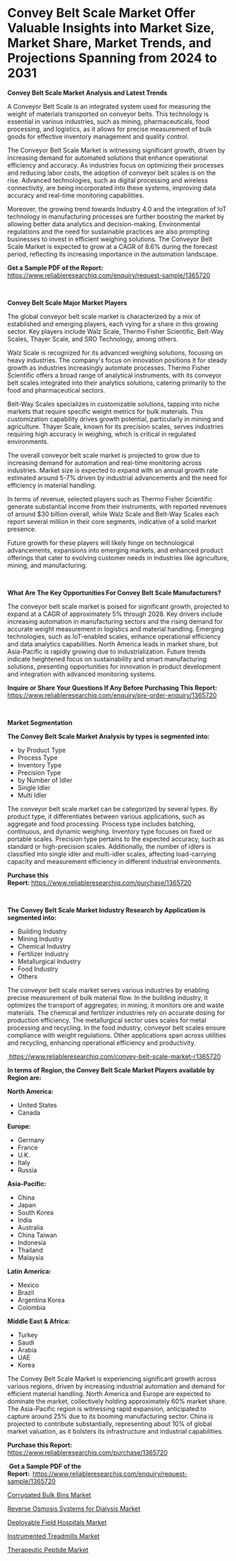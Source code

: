 <p><h1>Convey Belt Scale Market Offer Valuable Insights into Market Size, Market Share, Market Trends, and Projections Spanning from 2024 to 2031</h1></p><p><strong>Convey Belt Scale Market Analysis and Latest Trends</strong></p>
<p><p>A Conveyor Belt Scale is an integrated system used for measuring the weight of materials transported on conveyor belts. This technology is essential in various industries, such as mining, pharmaceuticals, food processing, and logistics, as it allows for precise measurement of bulk goods for effective inventory management and quality control.</p><p>The Conveyor Belt Scale Market is witnessing significant growth, driven by increasing demand for automated solutions that enhance operational efficiency and accuracy. As industries focus on optimizing their processes and reducing labor costs, the adoption of conveyor belt scales is on the rise. Advanced technologies, such as digital processing and wireless connectivity, are being incorporated into these systems, improving data accuracy and real-time monitoring capabilities.</p><p>Moreover, the growing trend towards Industry 4.0 and the integration of IoT technology in manufacturing processes are further boosting the market by allowing better data analytics and decision-making. Environmental regulations and the need for sustainable practices are also prompting businesses to invest in efficient weighing solutions. The Conveyor Belt Scale Market is expected to grow at a CAGR of 8.6% during the forecast period, reflecting its increasing importance in the automation landscape.</p></p>
<p><strong>Get a Sample PDF of the Report:&nbsp;</strong> <a href="https://www.reliableresearchiq.com/enquiry/request-sample/1365720?utm_campaign=1847&utm_medium=2&utm_source=Github&utm_content=ia&utm_term=06122024&utm_id=convey-belt-scale">https://www.reliableresearchiq.com/enquiry/request-sample/1365720</a></p>
<p>&nbsp;</p>
<p><strong>Convey Belt Scale Major Market Players</strong></p>
<p><p>The global conveyor belt scale market is characterized by a mix of established and emerging players, each vying for a share in this growing sector. Key players include Walz Scale, Thermo Fisher Scientific, Belt-Way Scales, Thayer Scale, and SRO Technology, among others.</p><p>Walz Scale is recognized for its advanced weighing solutions, focusing on heavy industries. The company's focus on innovation positions it for steady growth as industries increasingly automate processes. Thermo Fisher Scientific offers a broad range of analytical instruments, with its conveyor belt scales integrated into their analytics solutions, catering primarily to the food and pharmaceutical sectors.</p><p>Belt-Way Scales specializes in customizable solutions, tapping into niche markets that require specific weight metrics for bulk materials. This customization capability drives growth potential, particularly in mining and agriculture. Thayer Scale, known for its precision scales, serves industries requiring high accuracy in weighing, which is critical in regulated environments.</p><p>The overall conveyor belt scale market is projected to grow due to increasing demand for automation and real-time monitoring across industries. Market size is expected to expand with an annual growth rate estimated around 5-7% driven by industrial advancements and the need for efficiency in material handling.</p><p>In terms of revenue, selected players such as Thermo Fisher Scientific generate substantial income from their instruments, with reported revenues of around $30 billion overall, while Walz Scale and Belt-Way Scales each report several million in their core segments, indicative of a solid market presence.</p><p>Future growth for these players will likely hinge on technological advancements, expansions into emerging markets, and enhanced product offerings that cater to evolving customer needs in industries like agriculture, mining, and manufacturing.</p></p>
<p>&nbsp;</p>
<p><strong>What Are The Key Opportunities For Convey Belt Scale Manufacturers?</strong></p>
<p><p>The conveyor belt scale market is poised for significant growth, projected to expand at a CAGR of approximately 5% through 2028. Key drivers include increasing automation in manufacturing sectors and the rising demand for accurate weight measurement in logistics and material handling. Emerging technologies, such as IoT-enabled scales, enhance operational efficiency and data analytics capabilities. North America leads in market share, but Asia-Pacific is rapidly growing due to industrialization. Future trends indicate heightened focus on sustainability and smart manufacturing solutions, presenting opportunities for innovation in product development and integration with advanced monitoring systems.</p></p>
<p><strong>Inquire or Share Your Questions If Any Before Purchasing This Report:</strong> <a href="https://www.reliableresearchiq.com/enquiry/pre-order-enquiry/1365720?utm_campaign=1847&utm_medium=2&utm_source=Github&utm_content=ia&utm_term=06122024&utm_id=convey-belt-scale">https://www.reliableresearchiq.com/enquiry/pre-order-enquiry/1365720</a></p>
<p>&nbsp;</p>
<p><strong>Market Segmentation</strong></p>
<p><strong>The Convey Belt Scale Market Analysis by types is segmented into:</strong></p>
<p><ul><li>by Product Type</li><li>Process Type</li><li>Inventory Type</li><li>Precision Type</li><li>by Number of Idler</li><li>Single Idler</li><li>Multi Idler</li></ul></p>
<p><p>The conveyor belt scale market can be categorized by several types. By product type, it differentiates between various applications, such as aggregate and food processing. Process type includes batching, continuous, and dynamic weighing. Inventory type focuses on fixed or portable scales. Precision type pertains to the expected accuracy, such as standard or high-precision scales. Additionally, the number of idlers is classified into single idler and multi-idler scales, affecting load-carrying capacity and measurement efficiency in different industrial environments.</p></p>
<p><strong>Purchase this Report:&nbsp;</strong><a href="https://www.reliableresearchiq.com/purchase/1365720?utm_campaign=1847&utm_medium=2&utm_source=Github&utm_content=ia&utm_term=06122024&utm_id=convey-belt-scale">https://www.reliableresearchiq.com/purchase/1365720</a></p>
<p>&nbsp;</p>
<p><strong>The Convey Belt Scale Market Industry Research by Application is segmented into:</strong></p>
<p><ul><li>Building Industry</li><li>Mining Industry</li><li>Chemical Industry</li><li>Fertilizer Industry</li><li>Metallurgical Industry</li><li>Food Industry</li><li>Others</li></ul></p>
<p><p>The conveyor belt scale market serves various industries by enabling precise measurement of bulk material flow. In the building industry, it optimizes the transport of aggregates; in mining, it monitors ore and waste materials. The chemical and fertilizer industries rely on accurate dosing for production efficiency. The metallurgical sector uses scales for metal processing and recycling. In the food industry, conveyor belt scales ensure compliance with weight regulations. Other applications span across utilities and recycling, enhancing operational efficiency and productivity.</p></p>
<p><a href="https://www.reliableresearchiq.com/convey-belt-scale-market-r1365720?utm_campaign=1847&utm_medium=2&utm_source=Github&utm_content=ia&utm_term=06122024&utm_id=convey-belt-scale">&nbsp;https://www.reliableresearchiq.com/convey-belt-scale-market-r1365720</a></p>
<p><strong>In terms of Region, the Convey Belt Scale Market Players available by Region are:</strong></p>
<p>
    <p> <strong> North America: </strong>
        <ul>
            <li>United States</li>
            <li>Canada</li>
        </ul>
        </p> 
    <p> <strong> Europe: </strong>
        <ul>
            <li>Germany</li>
            <li>France</li>
            <li>U.K.</li>
            <li>Italy</li>
            <li>Russia</li>
        </ul>
        </p> 
    <p> <strong> Asia-Pacific: </strong>
        <ul>
            <li>China</li>
            <li>Japan</li>
            <li>South Korea</li>
            <li>India</li>
            <li>Australia</li>
            <li>China Taiwan</li>
            <li>Indonesia</li>
            <li>Thailand</li>
            <li>Malaysia</li>
        </ul>
        </p> 
    <p> <strong> Latin America: </strong>
        <ul>
            <li>Mexico</li>
            <li>Brazil</li>
            <li>Argentina Korea</li>
            <li>Colombia</li>
        </ul>
        </p> 
    <p> <strong> Middle East & Africa: </strong>
        <ul>
            <li>Turkey</li>
            <li>Saudi</li>
            <li>Arabia</li>
            <li>UAE</li>
            <li>Korea</li>
        </ul>
    </p>
    </p>
<p><p>The Convey Belt Scale Market is experiencing significant growth across various regions, driven by increasing industrial automation and demand for efficient material handling. North America and Europe are expected to dominate the market, collectively holding approximately 60% market share. The Asia-Pacific region is witnessing rapid expansion, anticipated to capture around 25% due to its booming manufacturing sector. China is projected to contribute substantially, representing about 10% of global market valuation, as it bolsters its infrastructure and industrial capabilities.</p></p>
<p><strong>Purchase this Report: </strong><a href="https://www.reliableresearchiq.com/purchase/1365720?utm_campaign=1847&utm_medium=2&utm_source=Github&utm_content=ia&utm_term=06122024&utm_id=convey-belt-scale">https://www.reliableresearchiq.com/purchase/1365720</a></p>
<p>&nbsp;<strong>Get a Sample PDF of the Report:&nbsp;&nbsp;</strong><a href="https://www.reliableresearchiq.com/enquiry/request-sample/1365720?utm_campaign=1847&utm_medium=2&utm_source=Github&utm_content=ia&utm_term=06122024&utm_id=convey-belt-scale">https://www.reliableresearchiq.com/enquiry/request-sample/1365720</a></p>
<p><strong></strong></p>
<p><p><a href="https://www.linkedin.com/pulse/detailed-analysis-corrugated-bulk-bins-market-size-dynamics-jftve?utm_campaign=1847&utm_medium=2&utm_source=Github&utm_content=ia&utm_term=06122024&utm_id=convey-belt-scale">Corrugated Bulk Bins Market</a></p><p><a href="https://issuu.com/reportprime-2/docs/reverse-osmosis-systems-for-dialysis-market-size-2?utm_campaign=1847&utm_medium=2&utm_source=Github&utm_content=ia&utm_term=06122024&utm_id=convey-belt-scale">Reverse Osmosis Systems for Dialysis Market</a></p><p><a href="https://www.linkedin.com/pulse/deployable-field-hospitals-market-global-insights-sales-yknbe?utm_campaign=1847&utm_medium=2&utm_source=Github&utm_content=ia&utm_term=06122024&utm_id=convey-belt-scale">Deployable Field Hospitals Market</a></p><p><a href="https://issuu.com/reportprime-2/docs/instrumented-treadmills-market-size-2030.pptx?utm_campaign=1847&utm_medium=2&utm_source=Github&utm_content=ia&utm_term=06122024&utm_id=convey-belt-scale">Instrumented Treadmills Market</a></p><p><a href="https://www.linkedin.com/pulse/market-revenue-forecast-therapeutic-peptide-industry-cagr-1luwe?utm_campaign=1847&utm_medium=2&utm_source=Github&utm_content=ia&utm_term=06122024&utm_id=convey-belt-scale">Therapeutic Peptide Market</a></p></p>